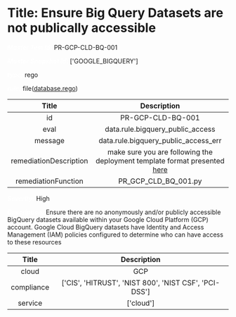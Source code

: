 



# Title: Ensure Big Query Datasets are not publically accessible


***<font color="white">Master Test Id:</font>*** PR-GCP-CLD-BQ-001

***<font color="white">Master Snapshot Id:</font>*** ['GOOGLE_BIGQUERY']

***<font color="white">type:</font>*** rego

***<font color="white">rule:</font>*** file([database.rego])  
  
  
  
  

|Title|Description|
| :---: | :---: |
|id|PR-GCP-CLD-BQ-001|
|eval|data.rule.bigquery_public_access|
|message|data.rule.bigquery_public_access_err|
|remediationDescription|make sure you are following the deployment template format presented <a href='https://cloud.google.com/bigquery/docs/reference/rest/v2/datasets' target='_blank'>here</a>|
|remediationFunction|PR_GCP_CLD_BQ_001.py|


***<font color="white">Severity:</font>*** High

***<font color="white">Description:</font>*** Ensure there are no anonymously and/or publicly accessible BigQuery datasets available within your Google Cloud Platform (GCP) account. Google Cloud BigQuery datasets have Identity and Access Management (IAM) policies configured to determine who can have access to these resources  
  
  

|Title|Description|
| :---: | :---: |
|cloud|GCP|
|compliance|['CIS', 'HITRUST', 'NIST 800', 'NIST CSF', 'PCI-DSS']|
|service|['cloud']|



[database.rego]: https://github.com/prancer-io/prancer-compliance-test/tree/master/google/cloud/database.rego
